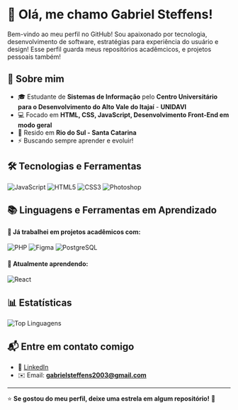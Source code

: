 # 👋 Olá, me chamo Gabriel Steffens!

Bem-vindo ao meu perfil no GitHub! Sou apaixonado por tecnologia, desenvolvimento de software, estratégias para experiência do usuário e design!
Esse perfil guarda meus repositórios acadêmcicos, e projetos pessoais também!

## 🚀 Sobre mim
- 🎓 Estudante de **Sistemas de Informação** pelo **Centro Universitário para o Desenvolvimento do Alto Vale do Itajaí** - **UNIDAVI**
- 💻 Focado em **HTML, CSS, JavaScript, Desenvolvimento Front-End em modo geral**
- 📍 Resido em **Rio do Sul - Santa Catarina**
- ⚡ Buscando sempre aprender e evoluir!

## 🛠 Tecnologias e Ferramentas

![JavaScript](https://img.shields.io/badge/JavaScript-F7DF1E?style=for-the-badge&logo=javascript&logoColor=black) 
![HTML5](https://img.shields.io/badge/HTML5-E34F26?style=for-the-badge&logo=html5&logoColor=white) 
![CSS3](https://img.shields.io/badge/CSS3-1572B6?style=for-the-badge&logo=css3&logoColor=white)
![Photoshop](https://img.shields.io/badge/Adobe%20Photoshop-31A8FF?style=for-the-badge&logo=Adobe%20Photoshop&logoColor=black)

## 📚 Linguagens e Ferramentas em Aprendizado

#### 📌 Já trabalhei em projetos acadêmicos com:
![PHP](https://img.shields.io/badge/PHP-777BB4?style=for-the-badge&logo=php&logoColor=white) 
![Figma](https://img.shields.io/badge/Figma-F24E1E?style=for-the-badge&logo=figma&logoColor=white) 
![PostgreSQL](https://img.shields.io/badge/PostgreSQL-316192?style=for-the-badge&logo=postgresql&logoColor=white)

#### 📌 Atualmente aprendendo:
![React](https://img.shields.io/badge/React-20232A?style=for-the-badge&logo=react&logoColor=61DAFB)

## 📊 Estatísticas
![Top Linguagens](https://github-readme-stats.vercel.app/api/top-langs/?username=gabste8831&layout=compact&theme=dracula)

## 📬 Entre em contato comigo
- 💼 [LinkedIn](https://www.linkedin.com/in/gabriel-steffens-619657287/)
- ✉️ Email: **gabrielsteffens2003@gmail.com**

---
⭐️ **Se gostou do meu perfil, deixe uma estrela em algum repositório!** 🚀
